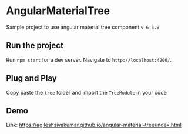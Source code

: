 # AngularMaterialTree

Sample project to use angular material tree component `v-6.3.0`

## Run the project

Run `npm start` for a dev server. Navigate to `http://localhost:4200/`.

## Plug and Play

Copy paste the `tree` folder and import the `TreeModule` in your code

## Demo

Link: https://agileshsivakumar.github.io/angular-material-tree/index.html
